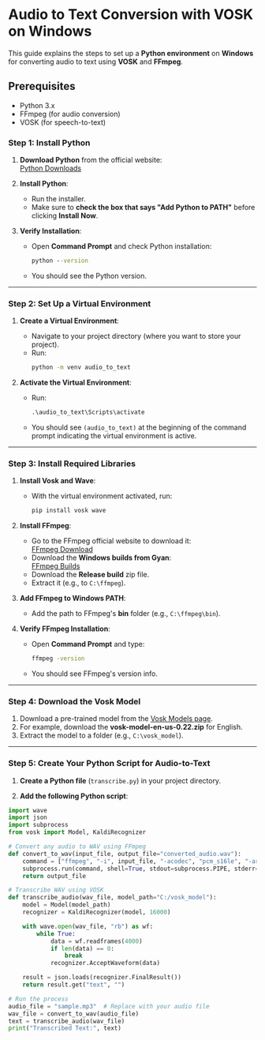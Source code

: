 # Audio to Text Conversion with VOSK on Windows

This guide explains the steps to set up a **Python environment** on **Windows** for converting audio to text using **VOSK** and **FFmpeg**.

## Prerequisites
- Python 3.x
- FFmpeg (for audio conversion)
- VOSK (for speech-to-text)

### Step 1: Install Python

1. **Download Python** from the official website:  
   [Python Downloads](https://www.python.org/downloads/)
   
2. **Install Python**:
   - Run the installer.
   - Make sure to **check the box that says "Add Python to PATH"** before clicking **Install Now**.

3. **Verify Installation**:
   - Open **Command Prompt** and check Python installation:
     ```cmd
     python --version
     ```
   - You should see the Python version.

---

### Step 2: Set Up a Virtual Environment

1. **Create a Virtual Environment**:
   - Navigate to your project directory (where you want to store your project).
   - Run:
     ```cmd
     python -m venv audio_to_text
     ```

2. **Activate the Virtual Environment**:
   - Run:
     ```cmd
     .\audio_to_text\Scripts\activate
     ```
   - You should see `(audio_to_text)` at the beginning of the command prompt indicating the virtual environment is active.

---

### Step 3: Install Required Libraries

1. **Install Vosk and Wave**:
   - With the virtual environment activated, run:
     ```cmd
     pip install vosk wave
     ```

2. **Install FFmpeg**:
   - Go to the FFmpeg official website to download it:  
     [FFmpeg Download](https://ffmpeg.org/download.html)
   - Download the **Windows builds from Gyan**:  
     [FFmpeg Builds](https://www.gyan.dev/ffmpeg/builds/)
   - Download the **Release build** zip file.
   - Extract it (e.g., to `C:\ffmpeg`).

3. **Add FFmpeg to Windows PATH**:
   - Add the path to FFmpeg's **bin** folder (e.g., `C:\ffmpeg\bin`).

4. **Verify FFmpeg Installation**:
   - Open **Command Prompt** and type:
     ```cmd
     ffmpeg -version
     ```
   - You should see FFmpeg's version info.

---

### Step 4: Download the Vosk Model

1. Download a pre-trained model from the [Vosk Models page](https://alphacephei.com/vosk/models).
2. For example, download the **vosk-model-en-us-0.22.zip** for English.
3. Extract the model to a folder (e.g., `C:\vosk_model`).

---

### Step 5: Create Your Python Script for Audio-to-Text

1. **Create a Python file** (`transcribe.py`) in your project directory.
   
2. **Add the following Python script**:

```python
import wave
import json
import subprocess
from vosk import Model, KaldiRecognizer

# Convert any audio to WAV using FFmpeg
def convert_to_wav(input_file, output_file="converted_audio.wav"):
    command = ["ffmpeg", "-i", input_file, "-acodec", "pcm_s16le", "-ar", "16000", "-ac", "1", output_file, "-y"]
    subprocess.run(command, shell=True, stdout=subprocess.PIPE, stderr=subprocess.PIPE)
    return output_file

# Transcribe WAV using VOSK
def transcribe_audio(wav_file, model_path="C:/vosk_model"):
    model = Model(model_path)
    recognizer = KaldiRecognizer(model, 16000)

    with wave.open(wav_file, "rb") as wf:
        while True:
            data = wf.readframes(4000)
            if len(data) == 0:
                break
            recognizer.AcceptWaveform(data)

    result = json.loads(recognizer.FinalResult())
    return result.get("text", "")

# Run the process
audio_file = "sample.mp3"  # Replace with your audio file
wav_file = convert_to_wav(audio_file)
text = transcribe_audio(wav_file)
print("Transcribed Text:", text)
